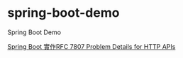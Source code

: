 # spring-boot-demo
Spring Boot Demo

[Spring Boot 實作RFC 7807 Problem Details for HTTP APIs](https://matthung0807.blogspot.com/2021/08/spring-boot-rfc7807-problem-details-implementation.html)